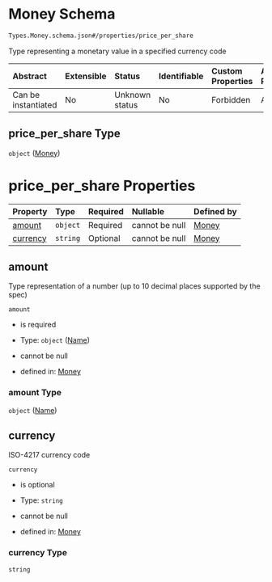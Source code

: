 # Money Schema

```txt
Types.Money.schema.json#/properties/price_per_share
```

Type representing a monetary value in a specified currency code

| Abstract            | Extensible | Status         | Identifiable | Custom Properties | Additional Properties | Access Restrictions | Defined In                                                                         |
| :------------------ | :--------- | :------------- | :----------- | :---------------- | :-------------------- | :------------------ | :--------------------------------------------------------------------------------- |
| Can be instantiated | No         | Unknown status | No           | Forbidden         | Allowed               | none                | [Valuation.schema.json\*](../objects/Valuation.schema.json "open original schema") |

## price_per_share Type

`object` ([Money](valuation-1-properties-money.md))

# price_per_share Properties

| Property              | Type     | Required | Nullable       | Defined by                                                                           |
| :-------------------- | :------- | :------- | :------------- | :----------------------------------------------------------------------------------- |
| [amount](#amount)     | `object` | Required | cannot be null | [Money](stockplan-properties-name.md "Types.Numeric.schema.json#/properties/amount") |
| [currency](#currency) | `string` | Optional | cannot be null | [Money](money-properties-currency.md "Types.Money.schema.json#/properties/currency") |

## amount

Type representation of a number (up to 10 decimal places supported by the spec)

`amount`

- is required

- Type: `object` ([Name](stockplan-properties-name.md))

- cannot be null

- defined in: [Money](stockplan-properties-name.md "Types.Numeric.schema.json#/properties/amount")

### amount Type

`object` ([Name](stockplan-properties-name.md))

## currency

ISO-4217 currency code

`currency`

- is optional

- Type: `string`

- cannot be null

- defined in: [Money](money-properties-currency.md "Types.Money.schema.json#/properties/currency")

### currency Type

`string`
